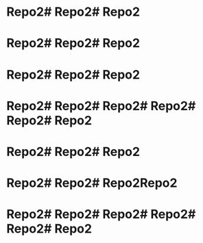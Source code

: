 # Repo2# Repo2# Repo2
# Repo2# Repo2# Repo2
# Repo2# Repo2# Repo2
# Repo2# Repo2# Repo2# Repo2# Repo2# Repo2
# Repo2# Repo2# Repo2
# Repo2# Repo2# Repo2Repo2
# Repo2# Repo2# Repo2# Repo2# Repo2# Repo2

